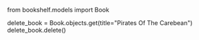 from bookshelf.models import Book

<!-- Delete a book with title (Brav) -->

delete_book = Book.objects.get(title="Pirates Of The Carebean")
delete_book.delete()
